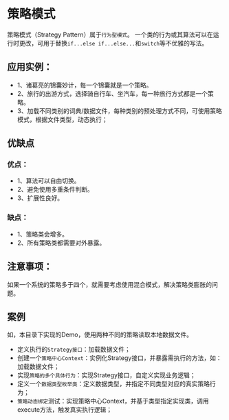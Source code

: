 # 策略模式

策略模式（Strategy Pattern）属于`行为型模式`。
一个类的行为或其算法可以在运行时更改，可用于替换`if...else if...else...`和`switch`等不优雅的写法。

## 应用实例：
- 1、诸葛亮的锦囊妙计，每一个锦囊就是一个策略。 
- 2、旅行的出游方式，选择骑自行车、坐汽车，每一种旅行方式都是一个策略。
- 3、加载不同类别的词典/数据文件，每种类别的预处理方式不同，可使用策略模式，根据文件类型，动态执行；

## 优缺点
### 优点：
- 1、算法可以自由切换。 
- 2、避免使用多重条件判断。
- 3、扩展性良好。

### 缺点： 
- 1、策略类会增多。 
- 2、所有策略类都需要对外暴露。

## 注意事项：
如果一个系统的策略多于四个，就需要考虑使用混合模式，解决策略类膨胀的问题。

## 案例
如，本目录下实现的Demo，使用两种不同的策略读取本地数据文件。
- 定义执行的`Strategy接口`：加载数据文件；
- 创建一个`策略中心Context`：实例化Strategy接口，并暴露需执行的方法，如：加载数据文件；
- 实现`策略的多个具体行为`：实现Strategy接口，自定义实现业务逻辑；
- 定义一个`数据类型枚举类`：定义数据类型，并指定不同类型对应的真实策略行为；
- `策略动态绑定`测试：实现策略中心Context，并基于类型指定实现类，调用execute方法，触发真实执行逻辑；